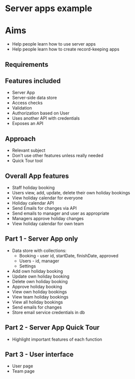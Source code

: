 Server apps example
===================

Aims
====

- Help people learn how to use server apps
- Help people learn how to create record-keeping apps

Requirements
------------

## Features included
- Server App
- Server-side data store
- Access checks
- Validation
- Authorization based on User
- Uses another API with credentials
- Exposes an API

## Approach
- Relevant subject
- Don't use other features unless really needed
- Quick Tour tool

## Overall App features
- Staff holiday booking
- Users view, add, update, delete their own holiday bookings
- View holiday calendar for everyone
- Holiday calendar API
- Send Emails for changes via API
- Send emails to manager and user as appropriate
- Managers approve holiday changes
- View holiday calendar for own team

## Part 1 - Server App only
- Data store with collections:
  - Booking - user id, startDate, finishDate, approved
  - Users - id, manager
  - Settings
- Add own holiday booking
- Update own holiday booking
- Delete own holiday booking
- Approve holiday booking
- View own holiday bookings
- View team holiday bookings
- View all holiday bookings
- Send emails for changes
- Store email service credentials in db

## Part 2 - Server App Quick Tour
- Highlight important features of each function

## Part 3 - User interface
- User page
- Team page




